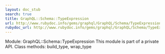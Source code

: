```yaml
---
layout: doc_stub
search: true
title: GraphQL::Schema::TypeExpression
url: http://www.rubydoc.info/gems/graphql/GraphQL/Schema/TypeExpression
rubydoc_url: http://www.rubydoc.info/gems/graphql/GraphQL/Schema/TypeExpression
---
```


Module: GraphQL::Schema::TypeExpression
This module is part of a private API.
Class methods:
build_type, wrap_type

